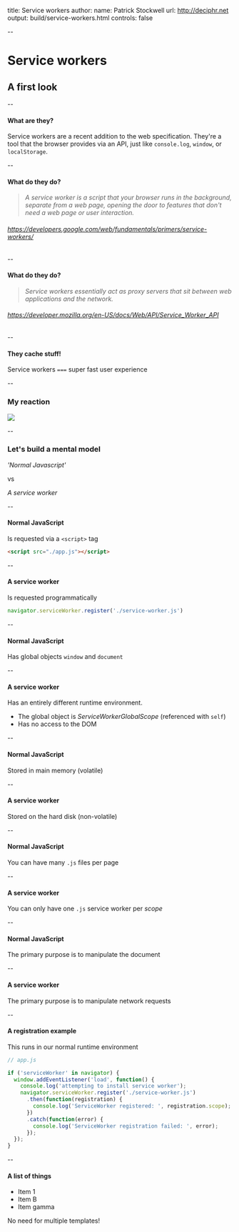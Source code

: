 title: Service workers
author:
  name: Patrick Stockwell
  url: http://deciphr.net
output: build/service-workers.html
controls: false

--

# Service workers
## A first look

--

#### What are they?

Service workers are a recent addition to the web specification.
They're a tool that the browser provides via an API, just like `console.log`, `window`, or `localStorage`.

--

#### What do they do?

> _A service worker is a script that your browser runs in the background, separate from a web page, opening the door to features that don't need a web page or user interaction._

###### https://developers.google.com/web/fundamentals/primers/service-workers/

--

#### What do they do?

> _Service workers essentially act as proxy servers that sit between web applications and the network._

###### https://developer.mozilla.org/en-US/docs/Web/API/Service_Worker_API

--

#### They cache stuff!
Service workers `===` super fast user experience

--

### My reaction

![](https://media.giphy.com/media/iAYupOdWXQy5a4nVGk/giphy.gif)

--

### Let's build a mental model

_'Normal Javascript'_

vs

_A service worker_

--

#### Normal JavaScript

Is requested via a `<script>` tag
```html
<script src="./app.js"></script>
```

--

#### A service worker

Is requested programmatically
```js
navigator.serviceWorker.register('./service-worker.js')
```

--

#### Normal JavaScript

Has global objects `window` and `document`

--

#### A service worker

Has an entirely different runtime environment.

- The global object is _ServiceWorkerGlobalScope_ (referenced with `self`)
- Has no access to the DOM

--

#### Normal JavaScript

Stored in main memory (volatile)

--

#### A service worker

Stored on the hard disk (non-volatile)

--

#### Normal JavaScript

You can have many `.js` files per page

--

#### A service worker

You can only have one `.js` service worker per _scope_

--

#### Normal JavaScript

The primary purpose is to manipulate the document

--

#### A service worker

The primary purpose is to manipulate network requests

--

#### A registration example

This runs in our normal runtime environment

```js
// app.js

if ('serviceWorker' in navigator) {
  window.addEventListener('load', function() {
    console.log('attempting to install service worker');
    navigator.serviceWorker.register('./service-worker.js')
      .then(function(registration) {
        console.log('ServiceWorker registered: ', registration.scope);
      })
      .catch(function(error) {
        console.log('ServiceWorker registration failed: ', error);
      });
  });
}
```

--

#### A list of things

* Item 1
* Item B
* Item gamma

No need for multiple templates!
